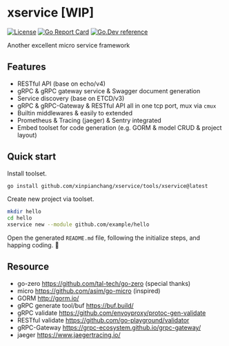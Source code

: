 # xservice [WIP]

[![License](https://img.shields.io/github/license/xinpianchang/xservice?style=flat-square)](https://raw.githubusercontent.com/xinpianchang/xservice/master/LICENSE)
[![Go Report Card](https://goreportcard.com/badge/github.com/xinpianchang/xservice?style=flat-square)](https://goreportcard.com/report/github.com/xinpianchang/xservice)
[![Go.Dev reference](https://img.shields.io/badge/go.dev-reference-blue?logo=go&logoColor=white&style=flat-square)](https://pkg.go.dev/github.com/xinpianchang/xservice)

Another excellent micro service framework

## Features

- RESTful API (base on echo/v4)
- gRPC & gRPC gateway service & Swagger document generation
- Service discovery (base on ETCD/v3)
- gRPC & gRPC-Gateway & RESTful API all in one tcp port, mux via `cmux`
- Builtin middlewares & easily to extended
- Prometheus & Tracing (jaeger) & Sentry integrated
- Embed toolset for code generation (e.g. GORM & model CRUD & project layout)

## Quick start

Install toolset.

```bash
go install github.com/xinpianchang/xservice/tools/xservice@latest
```

Create new project via toolset.

```bash
mkdir hello
cd hello
xservice new --module github.com/example/hello
```

Open the generated `README.md` file, following the initialize steps, and happing coding. 🎉

## Resource

- go-zero https://github.com/tal-tech/go-zero (special thanks)
- micro https://github.com/asim/go-micro (inspired)
- GORM http://gorm.io/
- gRPC generate tool/buf https://buf.build/
- gRPC validate https://github.com/envoyproxy/protoc-gen-validate
- RESTful validate https://github.com/go-playground/validator
- gRPC-Gateway https://grpc-ecosystem.github.io/grpc-gateway/
- jaeger https://www.jaegertracing.io/
